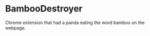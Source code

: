 BambooDestroyer
===============

Chrome extension that had a panda eating the word bamboo on the webpage.
